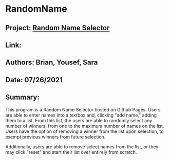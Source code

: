 # RandomName

## Project:        [Random Name Selector](https://brianzhamilton.github.io/NameRandomizer/)
## Link:           
## Authors:        Brian, Yousef, Sara
## Date:           07/26/2021
## Summary:        

This program is a Random Name Selector hosted on Github Pages. Users are able to enter names into a textbox and, clicking "add name," adding them to a list. From this list, the users are able to randomly select any number of winners, from one to the maximum number of names on the list. Users have the option of removing a winner from the list upon selection, to exempt previous winners from future selection.

Additionally, users are able to remove select names from the list, or they may click "reset" and start their list over entirely from scratch.

